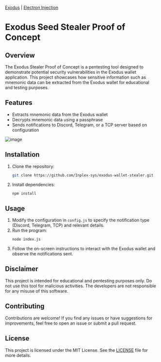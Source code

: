 [Exodus](https://www.exodus.com/) | [Electron Injection](https://github.com/tintinweb/electron-inject/)

# Exodus Seed Stealer Proof of Concept

## Overview

The Exodus Stealer Proof of Concept is a pentesting tool designed to demonstrate potential security vulnerabilities in the Exodus wallet application. This project showcases how sensitive information such as mnemonic data can be extracted from the Exodus wallet for educational and testing purposes.

## Features

-   Extracts mnemonic data from the Exodus wallet
-   Decrypts mnemonic data using a passphrase
-   Sends notifications to Discord, Telegram, or a TCP server based on configuration

![image](https://github.com/user-attachments/assets/ef7189d8-e3a5-4788-bed1-466745cf5d49)

## Installation

1. Clone the repository:
    ```bash
    git clone https://github.com/Inplex-sys/exodus-wallet-stealer.git
    ```
2. Install dependencies:
    ```bash
    npm install
    ```

## Usage

1. Modify the configuration in `config.js` to specify the notification type (Discord, Telegram, TCP) and relevant details.
2. Run the program:
    ```bash
    node index.js
    ```
3. Follow the on-screen instructions to interact with the Exodus wallet and observe the notifications sent.

## Disclaimer

This project is intended for educational and pentesting purposes only. Do not use this tool for malicious activities. The developers are not responsible for any misuse of this software.

## Contributing

Contributions are welcome! If you find any issues or have suggestions for improvements, feel free to open an issue or submit a pull request.

## License

This project is licensed under the MIT License. See the [LICENSE](LICENSE) file for more details.
